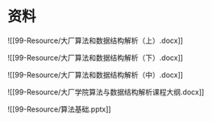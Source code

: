 



# 资料

![[99-Resource/大厂算法和数据结构解析（上）.docx]]

![[99-Resource/大厂算法和数据结构解析（下）.docx]]

![[99-Resource/大厂算法和数据结构解析（中）.docx]]

![[99-Resource/大厂学院算法与数据结构解析课程大纲.docx]]

![[99-Resource/算法基础.pptx]]